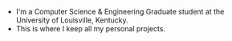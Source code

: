 - I'm a Computer Science & Engineering Graduate student at the University of Louisville, Kentucky.
- This is where I keep all my personal projects.
